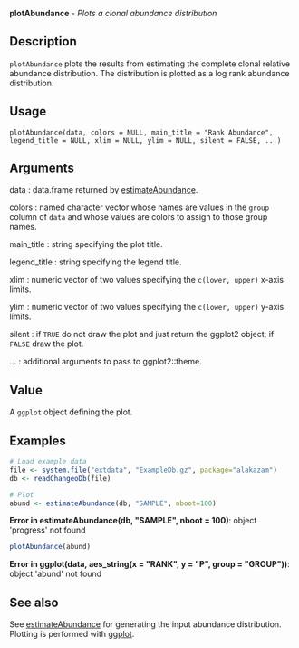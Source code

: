 





**plotAbundance** - *Plots a clonal abundance distribution*

Description
--------------------

`plotAbundance` plots the results from estimating the complete clonal relative 
abundance distribution. The distribution is plotted as a log rank abundance 
distribution.


Usage
--------------------
```
plotAbundance(data, colors = NULL, main_title = "Rank Abundance",
legend_title = NULL, xlim = NULL, ylim = NULL, silent = FALSE, ...)
```

Arguments
-------------------

data
:   data.frame returned by [estimateAbundance](estimateAbundance.md).

colors
:   named character vector whose names are values in the 
`group` column of `data` and whose values are 
colors to assign to those group names.

main_title
:   string specifying the plot title.

legend_title
:   string specifying the legend title.

xlim
:   numeric vector of two values specifying the 
`c(lower, upper)` x-axis limits.

ylim
:   numeric vector of two values specifying the 
`c(lower, upper)` y-axis limits.

silent
:   if `TRUE` do not draw the plot and just return the ggplot2 
object; if `FALSE` draw the plot.

...
:   additional arguments to pass to ggplot2::theme.



Value
-------------------

A `ggplot` object defining the plot.



Examples
-------------------

```R
# Load example data
file <- system.file("extdata", "ExampleDb.gz", package="alakazam")
db <- readChangeoDb(file)

# Plot
abund <- estimateAbundance(db, "SAMPLE", nboot=100)

```

**Error in estimateAbundance(db, "SAMPLE", nboot = 100)**: object 'progress' not found
```R
plotAbundance(abund)
```

**Error in ggplot(data, aes_string(x = "RANK", y = "P", group = "GROUP"))**: object 'abund' not found

See also
-------------------

See [estimateAbundance](estimateAbundance.md) for generating the input abundance distribution.
Plotting is performed with [ggplot](http://www.inside-r.org/packages/cran/ggplot2/docs/ggplot).



